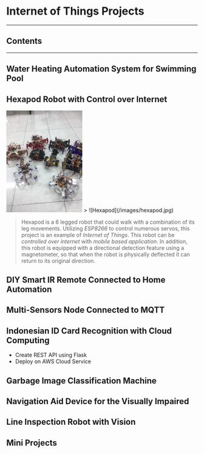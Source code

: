 # Internet of Things Projects

---

## Contents


---
## Water Heating Automation System for Swimming Pool

## Hexapod Robot with Control over Internet
<img src="/images/hexapod.jpg" alt="Hexapod Robot" width="200">
> ![Hexapod](/images/hexapod.jpg)

> Hexapod is a 6 legged robot that could walk with a combination of its leg movements.
> Utilizing *ESP8266* to control numerous servos, this project is an example of *Internet of Things*.
> This robot can be *controlled over internet* with *mobile based application*.
> In addition, this robot is equipped with a directional detection feature using a magnetometer, 
> so that when the robot is physically deflected it can return to its original direction.

## DIY Smart IR Remote Connected to Home Automation

## Multi-Sensors Node Connected to MQTT

## Indonesian ID Card Recognition with Cloud Computing
* Create REST API using Flask
* Deploy on AWS Cloud Service

## Garbage Image Classification Machine

## Navigation Aid Device for the Visually Impaired

## Line Inspection Robot with Vision


## Mini Projects
